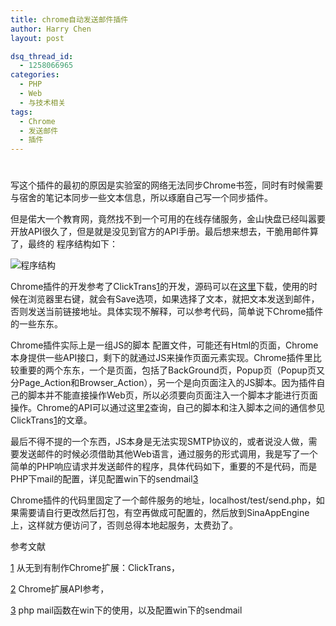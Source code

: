 ```yaml
---
title: chrome自动发送邮件插件
author: Harry Chen
layout: post

dsq_thread_id:
  - 1258066965
categories:
  - PHP
  - Web
  - 与技术相关
tags:
  - Chrome
  - 发送邮件
  - 插件
---
```

# 

写这个插件的最初的原因是实验室的网络无法同步Chrome书签，同时有时候需要与宿舍的笔记本同步一些文本信息，所以琢磨自己写一个同步插件。

但是偌大一个教育网，竟然找不到一个可用的在线存储服务，金山快盘已经叫嚣要开放API很久了，但是就是没见到官方的API手册。最后想来想去，干脆用邮件算了，最终的 程序结构如下：

![程序结构][1]

Chrome插件的开发参考了ClickTrans[1]的开发，源码可以在[这里][2]下载，使用的时候在浏览器里右键，就会有Save选项，如果选择了文本，就把文本发送到邮件，否则发送当前链接地址。具体实现不解释，可以参考代码，简单说下Chrome插件的一些东东。

Chrome插件实际上是一组JS的脚本 配置文件，可能还有Html的页面，Chrome本身提供一些API接口，剩下的就通过JS来操作页面元素实现。Chrome插件里比较重要的两个东东，一个是页面，包括了BackGround页，Popup页（Popup页又分Page_Action和Browser_Action），另一个是向页面注入的JS脚本。因为插件自己的脚本并不能直接操作Web页，所以必须要向页面注入一个脚本才能进行页面操作。Chrome的API可以通过这里[2]查询，自己的脚本和注入脚本之间的通信参见ClickTrans[1]的文章。

最后不得不提的一个东西，JS本身是无法实现SMTP协议的，或者说没人做，需要发送邮件的时候必须借助其他Web语言，通过服务的形式调用，我是写了一个简单的PHP响应请求并发送邮件的程序，具体代码如下，重要的不是代码，而是PHP下mail的配置，详见配置win下的sendmail[3]


    

Chrome插件的代码里固定了一个邮件服务的地址，localhost/test/send.php，如果需要请自行更改然后打包，有空再做成可配置的，然后放到SinaAppEngine上，这样就方便访问了，否则总得本地起服务，太费劲了。

参考文献

[1] 从无到有制作Chrome扩展：ClickTrans，



[2] Chrome扩展API参考，

[3] php mail函数在win下的使用，以及配置win下的sendmail



   [1]: http://www.roybit.com/wp-content/uploads/2011/08/thumb.png (程序结构)
   [2]: http://www.roybit.com/wp-content/uploads/2011/08/chrome%E6%8F%92%E4%BB%B61.rar
   [3]: http://www.php.net/if
   [4]: http://www.php.net/mail
   [5]: http://www.php.net/echo
   [6]: http://www.php.net/else
